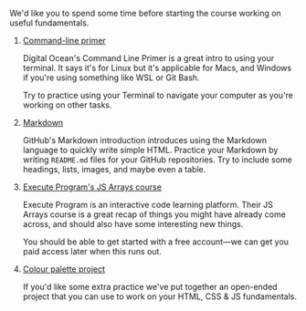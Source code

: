 We'd like you to spend some time before starting the course working on useful fundamentals.


1. [Command-line primer](https://www.digitalocean.com/community/tutorials/a-linux-command-line-primer)

   Digital Ocean's Command Line Primer is a great intro to using your terminal. It says it's for Linux but it's applicable for Macs, and Windows if you're using something like WSL or Git Bash.

   Try to practice using your Terminal to navigate your computer as you're working on other tasks.

1. [Markdown](https://guides.github.com/features/mastering-markdown/)

   GitHub's Markdown introduction introduces using the Markdown language to quickly write simple HTML. Practice your Markdown by writing `README.md` files for your GitHub repositories. Try to include some headings, lists, images, and maybe even a table.

1. [Execute Program's JS Arrays course](https://www.executeprogram.com)

   Execute Program is an interactive code learning platform. Their JS Arrays course is a great recap of things you might have already come across, and should also have some interesting new things.

   You should be able to get started with a free account—we can get you paid access later when this runs out.

1. [Colour palette project](../project)

   If you'd like some extra practice we've put together an open-ended project that you can use to work on your HTML, CSS & JS fundamentals.

